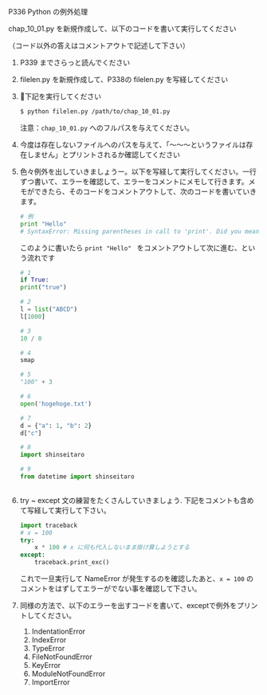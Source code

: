 P336 Python の例外処理

chap_10_01.py を新規作成して、以下のコードを書いて実行してください

（コード以外の答えはコメントアウトで記述して下さい）

1. P339 までさらっと読んでください
1. filelen.py を新規作成して、P338の filelen.py を写経してください
1. 下記を実行してください
    ```bash
    $ python filelen.py /path/to/chap_10_01.py  
    ```
    注意：`chap_10_01.py` へのフルパスを与えてください。
1. 今度は存在しないファイルへのパスを与えて、「〜〜〜というファイルは存在しません」とプリントされるか確認してください
1. 色々例外を出していきましょうー。以下を写経して実行してください。一行ずつ書いて、エラーを確認して、エラーをコメントにメモして行きます。メモができたら、そのコードをコメントアウトして、次のコードを書いていきます。
    ```python 
    # 例
    print "Hello" 
    # SyntaxError: Missing parentheses in call to 'print'. Did you mean print("Hello")?
    ```
    このように書いたら `print "Hello" ` をコメントアウトして次に進む、という流れです

    ```python 
    # 1
    if True:
    print("true")

    # 2 
    l = list("ABCD")
    l[1000]

    # 3 
    10 / 0 

    # 4
    smap 

    # 5 
    "100" + 3 

    # 6 
    open('hogehoge.txt')
    
    # 7 
    d = {"a": 1, "b": 2}
    d["c"]

    # 8 
    import shinseitaro
    
    # 9 
    from datetime import shinseitaro
       
    ```
1. try ~ except 文の練習をたくさんしていきましょう. 下記をコメントも含めて写経して実行して下さい。
    ```python
    import traceback
    # x = 100 
    try:
        x * 100 # x に何も代入しないまま掛け算しようとする
    except:
        traceback.print_exc()

    ```
    これで一旦実行して NameError が発生するのを確認したあと、`x = 100` のコメントをはずしてエラーがでない事を確認して下さい。

1. 同様の方法で、以下のエラーを出すコードを書いて、exceptで例外をプリントしてください。
    1. IndentationError
    1. IndexError
    1. TypeError
    1. FileNotFoundError
    1. KeyError
    1. ModuleNotFoundError
    1. ImportError

    
